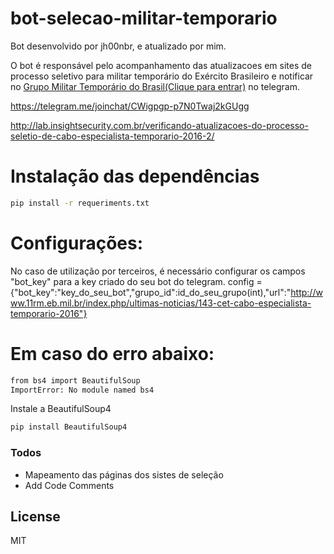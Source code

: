 # bot-selecao-militar-temporario
Bot desenvolvido por jh00nbr, e atualizado por mim.

O bot é responsável pelo acompanhamento das atualizacoes em sites de processo seletivo para militar temporário do Exército Brasileiro e  notificar no [Grupo Militar Temporário do Brasil(Clique para entrar)](https://telegram.me/joinchat/CWigpgp-p7N0Twaj2kGUgg)  no  telegram.




https://telegram.me/joinchat/CWigpgp-p7N0Twaj2kGUgg

http://lab.insightsecurity.com.br/verificando-atualizacoes-do-processo-seletio-de-cabo-especialista-temporario-2016-2/



# Instalação das dependências

```sh
pip install -r requeriments.txt
```

# Configurações:

No caso de utilização por terceiros, é necessário configurar os campos "bot_key" para a key criado do seu bot do telegram.
config = {"bot_key":"key_do_seu_bot","grupo_id":id_do_seu_grupo(int),"url":"http://www.11rm.eb.mil.br/index.php/ultimas-noticias/143-cet-cabo-especialista-temporario-2016"}


# Em caso do erro abaixo:

```sh
from bs4 import BeautifulSoup
ImportError: No module named bs4
```

Instale a BeautifulSoup4 
```sh
pip install BeautifulSoup4
```

### Todos

 - Mapeamento das páginas dos sistes de seleção
 - Add Code Comments

License
----
MIT


